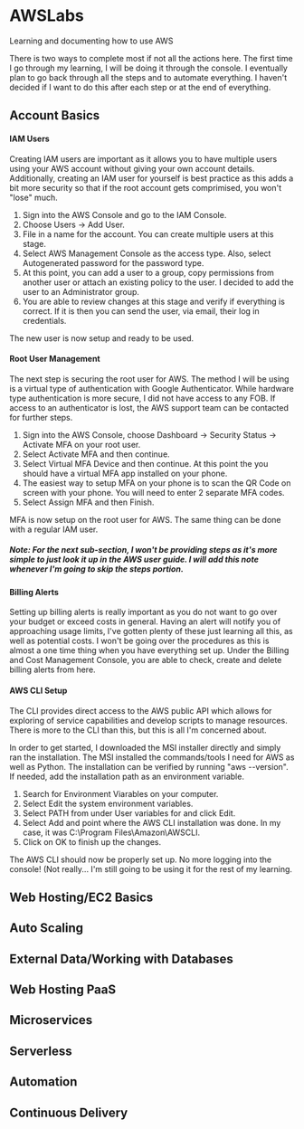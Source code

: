 # AWSLabs
Learning and documenting how to use AWS

There is two ways to complete most if not all the actions here. The first time I go through my learning, I will be doing it through the console. I eventually plan to go back through all the steps and to automate everything. I haven't decided if I want to do this after each step or at the end of everything.

## Account Basics

#### IAM Users

Creating IAM users are important as it allows you to have multiple users using your AWS account without giving your own account details. Additionally, creating an IAM user for yourself is best practice as this adds a bit more security so that if the root account gets comprimised, you won't "lose" much.

1) Sign into the AWS Console and go to the IAM Console.
2) Choose Users -> Add User.
3) File in a name for the account. You can create multiple users at this stage.
4) Select AWS Management Console as the access type. Also, select Autogenerated password for the password type.
5) At this point, you can add a user to a group, copy permissions from another user or attach an existing policy to the user. I decided to add the user to an Administrator group.
6) You are able to review changes at this stage and verify if everything is correct. If it is then you can send the user, via email, their log in credentials.

The new user is now setup and ready to be used.

#### Root User Management

The next step is securing the root user for AWS. The method I will be using is a virtual type of authentication with Google Authenticator. While hardware type authentication is more secure, I did not have access to any FOB. If access to an authenticator is lost, the AWS support team can be contacted for further steps.

1) Sign into the AWS Console, choose Dashboard -> Security Status -> Activate MFA on your root user.
2) Select Activate MFA and then continue.
3) Select Virtual MFA Device and then continue. At this point the you should have a virtual MFA app installed on your phone.
4) The easiest way to setup MFA on your phone is to scan the QR Code on screen with your phone. You will need to enter 2 separate MFA codes.
5) Select Assign MFA and then Finish.

MFA is now setup on the root user for AWS. The same thing can be done with a regular IAM user.

##### Note: For the next sub-section, I won't be providing steps as it's more simple to just look it up in the AWS user guide. I will add this note whenever I'm going to skip the steps portion.

#### Billing Alerts

Setting up billing alerts is really important as you do not want to go over your budget or exceed costs in general. Having an alert will notify you of approaching usage limits, I've gotten plenty of these just learning all this, as well as potential costs. I won't be going over the procedures as this is almost a one time thing when you have everything set up. Under the Billing and Cost Management Console, you are able to check, create and delete billing alerts from here.

#### AWS CLI Setup

The CLI provides direct access to the AWS public API which allows for exploring of service capabilities and develop scripts to manage resources. There is more to the CLI than this, but this is all I'm concerned about.

In order to get started, I downloaded the MSI installer directly and simply ran the installation. The MSI installed the commands/tools I need for AWS as well as Python. The installation can be verified by running "aws --version". If needed, add the installation path as an environment variable.

1) Search for Environment Viarables on your computer.
2) Select Edit the system environment variables.
3) Select PATH from under User variables for <user> and click Edit.
4) Select Add and point where the AWS CLI installation was done. In my case, it was C:\Program Files\Amazon\AWSCLI.
5) Click on OK to finish up the changes.
  
The AWS CLI should now be properly set up. No more logging into the console! (Not really... I'm still going to be using it for the rest of my learning.

## Web Hosting/EC2 Basics

## Auto Scaling

## External Data/Working with Databases

## Web Hosting PaaS

## Microservices

## Serverless

## Automation

## Continuous Delivery
